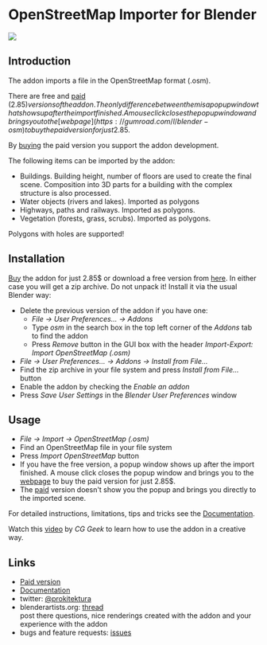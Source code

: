 # OpenStreetMap Importer for Blender

![](https://raw.githubusercontent.com/wiki/vvoovv/blender-osm/images/import_osm.png)

## Introduction

The addon imports a file in the OpenStreetMap format (.osm).

There are free and [paid](https://gumroad.com/l/blender-osm) (2.85$) versions of the addon. The only difference between them is a popup window that shows up after the import finished. A mouse click closes the popup window and brings you to the [webpage](https://gumroad.com/l/blender-osm) to buy the paid version for just 2.85$.

By [buying](https://gumroad.com/l/blender-osm) the paid version you support the addon development.

The following items can be imported by the addon:
* Buildings. Building height, number of floors are used to create the final scene. Composition into 3D parts for a building with the complex structure is also processed.
* Water objects (rivers and lakes). Imported as polygons
* Highways, paths and railways. Imported as polygons.
* Vegetation (forests, grass, scrubs). Imported as polygons.

Polygons with holes are supported!

## Installation
[Buy](https://gumroad.com/l/blender-osm) the addon for just 2.85$ or download a free version from [here](https://github.com/vvoovv/blender-osm/archive/master.zip). In either case you will get a zip archive. Do not unpack it! Install it via the usual Blender way:
* Delete the previous version of the addon if you have one:
    * _File → User Preferences... → Addons_
    * Type _osm_ in the search box in the top left corner of the _Addons_ tab to find the addon
    * Press _Remove_ button in the GUI box with the header _Import-Export: Import OpenStreetMap (.osm)_
* _File → User Preferences... → Addons → Install from File..._
* Find the zip archive in your file system and press _Install from File..._ button
* Enable the addon by checking the _Enable an addon_
* Press _Save User Settings_ in the _Blender User Preferences_ window

## Usage
* _File → Import → OpenStreetMap (.osm)_
* Find an OpenStreetMap file in your file system
* Press _Import OpenStreetMap_ button
* If you have the free version, a popup window shows up after the import finished. A mouse click closes the popup window and brings you to the [webpage](https://gumroad.com/l/blender-osm) to buy the paid version for just 2.85$.
* The [paid](https://gumroad.com/l/blender-osm) version doesn't show you the popup and brings you directly to the imported scene.

For detailed instructions, limitations, tips and tricks see the [Documentation](https://github.com/vvoovv/blender-osm/wiki/Documentation).

Watch this [video](https://www.youtube.com/watch?v=i4ySFm4ey9U) by _CG Geek_ to learn how to use the addon in a creative way.

## Links
* [Paid version](https://gumroad.com/l/blender-osm)
* [Documentation](https://github.com/vvoovv/blender-osm/wiki/Documentation)
* twitter: [@prokitektura](https://twitter.com/prokitektura)
* blenderartists.org: [thread](http://blenderartists.org/forum/showthread.php?334508-Addon-Import-OpenStreetMap-(-osm))
<br>post there questions, nice renderings created with the addon and your experience with the addon
* bugs and feature requests: [issues](https://github.com/vvoovv/blender-osm/issues)